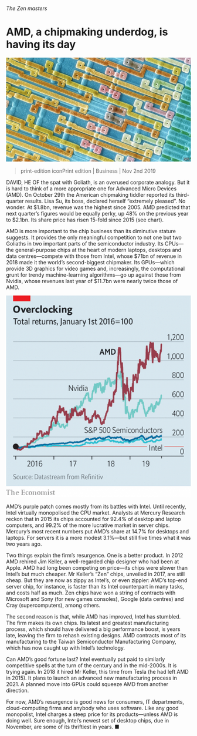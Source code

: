 ###### The Zen masters

# AMD, a chipmaking underdog, is having its day 

![image](images/20191102_wbp501.jpg) 

> print-edition iconPrint edition | Business | Nov 2nd 2019 

DAVID, HE OF the spat with Goliath, is an overused corporate analogy. But it is hard to think of a more appropriate one for Advanced Micro Devices (AMD). On October 29th the American chipmaking tiddler reported its third-quarter results. Lisa Su, its boss, declared herself “extremely pleased”. No wonder. At $1.8bn, revenue was the highest since 2005. AMD predicted that next quarter’s figures would be equally perky, up 48% on the previous year to $2.1bn. Its share price has risen 15-fold since 2015 (see chart). 

AMD is more important to the chip business than its diminutive stature suggests. It provides the only meaningful competition to not one but two Goliaths in two important parts of the semiconductor industry. Its CPUs—the general-purpose chips at the heart of modern laptops, desktops and data centres—compete with those from Intel, whose $71bn of revenue in 2018 made it the world’s second-biggest chipmaker. Its GPUs—which provide 3D graphics for video games and, increasingly, the computational grunt for trendy machine-learning algorithms—go up against those from Nvidia, whose revenues last year of $11.7bn were nearly twice those of AMD. 

![image](images/20191102_WBC067.png) 

AMD’s purple patch comes mostly from its battles with Intel. Until recently, Intel virtually monopolised the CPU market. Analysts at Mercury Research reckon that in 2015 its chips accounted for 92.4% of desktop and laptop computers, and 99.2% of the more lucrative market in server chips. Mercury’s most recent numbers put AMD’s share at 14.7% for desktops and laptops. For servers it is a more modest 3.1%—but still five times what it was two years ago. 

Two things explain the firm’s resurgence. One is a better product. In 2012 AMD rehired Jim Keller, a well-regarded chip designer who had been at Apple. AMD had long been competing on price—its chips were slower than Intel’s but much cheaper. Mr Keller’s “Zen” chips, unveiled in 2017, are still cheap. But they are now as zippy as Intel’s, or even zippier: AMD’s top-end server chip, for instance, is faster than its Intel counterpart in many tasks, and costs half as much. Zen chips have won a string of contracts with Microsoft and Sony (for new games consoles), Google (data centres) and Cray (supercomputers), among others. 

The second reason is that, while AMD has improved, Intel has stumbled. The firm makes its own chips. Its latest and greatest manufacturing process, which should have delivered a big performance boost, is years late, leaving the firm to rehash existing designs. AMD contracts most of its manufacturing to the Taiwan Semiconductor Manufacturing Company, which has now caught up with Intel’s technology. 

Can AMD’s good fortune last? Intel eventually put paid to similarly competitive spells at the turn of the century and in the mid-2000s. It is trying again. In 2018 it hired Mr Keller, this time from Tesla (he had left AMD in 2015). It plans to launch an advanced new manufacturing process in 2021. A planned move into GPUs could squeeze AMD from another direction. 

For now, AMD’s resurgence is good news for consumers, IT departments, cloud-computing firms and anybody who uses software. Like any good monopolist, Intel charges a steep price for its products—unless AMD is doing well. Sure enough, Intel’s newest set of desktop chips, due in November, are some of its thriftiest in years. ■ 

